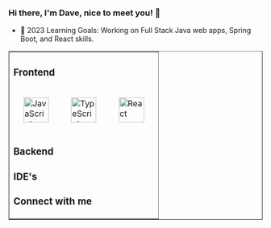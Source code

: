 ### Hi there, I'm Dave, nice to meet you! 👋

-  🧠 2023 Learning Goals: Working on Full Stack Java web apps, Spring Boot, and React skills.

<table width="100%" border="1"><tr><td valign="top">

  ### Frontend
  <div>  
 <img style="margin: 20px" src="assets/javascript-original.svg" alt="JavaScript" height="50" />  
<img style="margin: 20px" src="assets/typescript-original.svg" alt="TypeScript" height="50" />  
<img style="margin: 20px" src="assets/react-original-wordmark.svg" alt="React" height="50" /> 
<!-- <img style="margin: 15px" src="assets/mocha.png" alt="Mocha" height="50" />  -->
</div>


  ### Backend


  ### IDE's


  ### Connect with me

<!--
**davenaugler/davenaugler** is a ✨ _special_ ✨ repository because its `README.md` (this file) appears on your GitHub profile.

Here are some ideas to get you started:

- 🔭 I’m currently working on ...
- 🌱 I’m currently learning ...
- 👯 I’m looking to collaborate on ...
- 🤔 I’m looking for help with ...
- 💬 Ask me about ...
- 📫 How to reach me: ...
- 😄 Pronouns: ...
- ⚡ Fun fact: ...
-->
